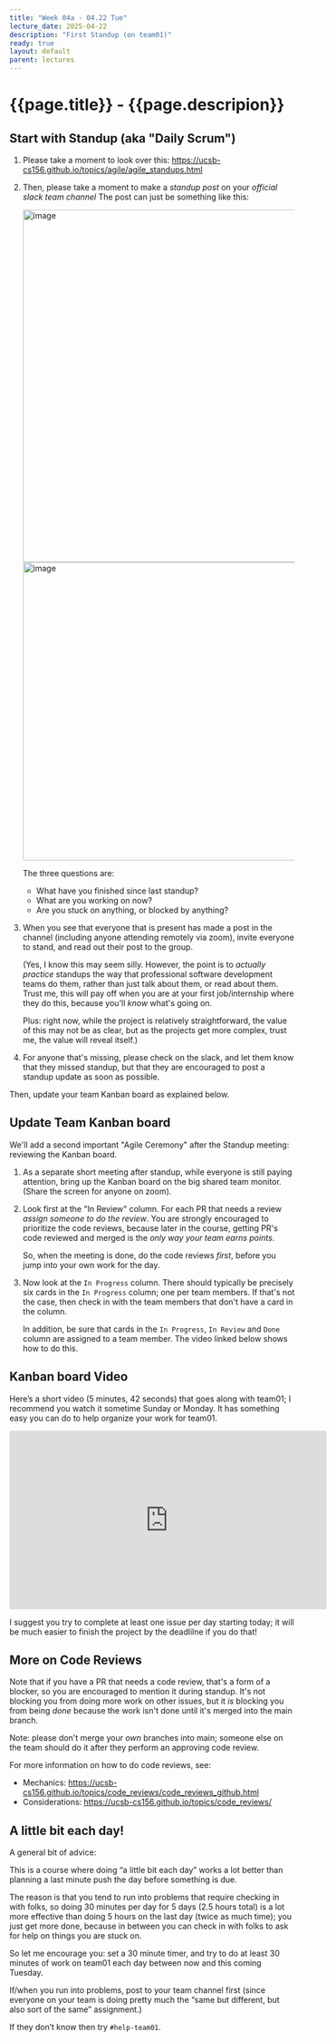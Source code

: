 ```yaml
---
title: "Week 04a - 04.22 Tue"
lecture_date: 2025-04-22
description: "First Standup (on team01)"
ready: true
layout: default
parent: lectures
---
```


# {{page.title}} - {{page.descripion}}

## Start with Standup (aka "Daily Scrum")

1. Please take a moment to look over this:
   <https://ucsb-cs156.github.io/topics/agile/agile_standups.html>

1. Then, please take a moment to make a *standup post* on your *official slack team channel*   The post can just be something like this:

   <img width="622" alt="image" src="https://github.com/user-attachments/assets/30bf064b-3537-48eb-85a9-5c5e8c5d5b03">
   <img width="526" alt="image" src="https://github.com/user-attachments/assets/b7479cf0-947b-423c-8e67-2a09041145ea">


   The three questions are:
   * What have you finished since last standup?
   * What are you working on now?
   * Are you stuck on anything, or blocked by anything?

2. When you see that everyone that is present has made a post in the channel (including anyone attending remotely via zoom), invite everyone to stand, and read out their post to the group.

   (Yes, I know this may seem silly.  However, the point is to *actually practice* standups the way that professional software development teams do them, rather than just talk about them, or read about them.  Trust me, this will pay off when you are at your first job/internship where they do this, because you'll *know* what's going on.

   Plus: right now, while the project is relatively straightforward, the value of this may not be as clear, but as the projects get more complex, trust me, the value will reveal itself.)

3. For anyone that's missing, please check on the slack, and let them know that they missed standup, but that they are encouraged to post a standup update as soon as possible. 

Then, update your team Kanban board as explained below.

## Update Team Kanban board

We'll add a second important "Agile Ceremony" after the Standup meeting: reviewing the Kanban board.

1. As a separate short meeting after standup, while everyone is still paying attention, bring up the Kanban board on the big shared team monitor. (Share the screen for anyone on zoom).
   
2. Look first at the "In Review" column.  For each PR that needs a review *assign someone to do the review*.  You are strongly encouraged to prioritize the code reviews, because later in the course, getting PR's code reviewed and merged is the *only way your team earns points*.

   So, when the meeting is done, do the code reviews *first*, before you jump into your own work for the day.

3. Now look at the `In Progress` column.  There should typically be precisely six cards in the `In Progress` column; one per team members.  If that's not the case, then check in with the team members that don't have a card in the column.

   In addition, be sure that cards in the `In Progress`, `In Review` and `Done` column are assigned to a team member.  The video linked below shows how to do this.



## Kanban board Video

Here’s a short video (5 minutes, 42 seconds) that goes along with team01; I recommend you watch it sometime Sunday or Monday.  It has something easy you can do to help organize your work for team01.

<iframe width="560" height="315" src="https://www.youtube.com/embed/Shi0kzx-3K4?si=nIRab8q2uB-fW7hr" title="YouTube video player" frameborder="0" allow="accelerometer; autoplay; clipboard-write; encrypted-media; gyroscope; picture-in-picture; web-share" referrerpolicy="strict-origin-when-cross-origin" allowfullscreen></iframe>

I suggest you try to complete at least one issue per day starting today; it will be much easier to finish the project by the deadlilne if you do that!


## More on Code Reviews

Note that if you have a PR that needs a code review, that's a form of a blocker, so you are encouraged to mention it during standup.  It's not blocking you from doing more work on other issues, but it *is* blocking you from being *done* because the work isn't done until it's merged into the main branch.

Note: please don't merge your *own* branches into main; someone else on the team should do it after they perform an approving code review.

For more information on how to do code reviews, see: 

* Mechanics: <https://ucsb-cs156.github.io/topics/code_reviews/code_reviews_github.html>
* Considerations: <https://ucsb-cs156.github.io/topics/code_reviews/>


## A little bit each day! 

A general bit of advice:

This is a course where doing “a little bit each day” works a lot better than planning a last minute push the day before something is due.  

The reason is that you tend to run into problems that require checking in with folks, so doing 30 minutes per day for 5 days (2.5 hours total) is a lot more effective than doing 5 hours on the last day (twice as much time); you just get more done, because in between you can check in with folks to ask for help on things you are stuck on.

So let me encourage you: set a 30 minute timer, and try to do at least 30 minutes of work on team01 each day between now and this coming Tuesday.  

If/when you run into problems, post to your team channel first (since everyone on your team is doing pretty much the “same but different, but also sort of the same” assignment.)  

If they don’t know then try `#help-team01`.
